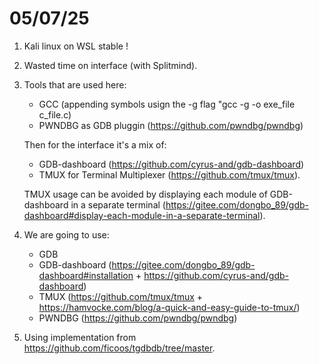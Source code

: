 # 05/07/25
1. Kali linux on WSL stable !
2. Wasted time on interface (with Splitmind).
3. Tools that are used here:
	- GCC (appending symbols usign the -g flag "gcc -g -o exe_file c_file.c)
	- PWNDBG as GDB pluggin (https://github.com/pwndbg/pwndbg)

	Then for the interface it's a mix of:
	- GDB-dashboard (https://github.com/cyrus-and/gdb-dashboard)
	- TMUX for Terminal Multiplexer (https://github.com/tmux/tmux).

	TMUX usage can be avoided by displaying each module of GDB-dashboard in a separate terminal (https://gitee.com/dongbo_89/gdb-dashboard#display-each-module-in-a-separate-terminal).
4. We are going to use:
	- GDB
	- GDB-dashboard (https://gitee.com/dongbo_89/gdb-dashboard#installation + https://github.com/cyrus-and/gdb-dashboard)
	- TMUX (https://github.com/tmux/tmux + https://hamvocke.com/blog/a-quick-and-easy-guide-to-tmux/)
	- PWNDBG (https://github.com/pwndbg/pwndbg)

5. Using implementation from https://github.com/ficoos/tgdbdb/tree/master.
